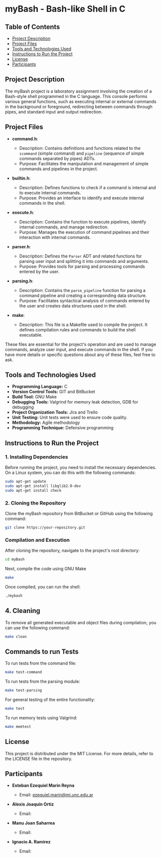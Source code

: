 # myBash - Bash-like Shell in C

## Table of Contents

- [Project Description](#project-description)
- [Project Files](#project-files)
- [Tools and Technologies Used](#tools-and-technologies-used)
- [Instructions to Run the Project](#instructions-to-run-the-project)
- [License](#license)
- [Participants](#participants)

## Project Description

The myBash project is a laboratory assignment involving the creation of a Bash-style shell programmed in the C language. This console performs various general functions, such as executing internal or external commands in the background or foreground, redirecting between commands through pipes, and standard input and output redirection.

## Project Files

- **command.h**:
  - Description: Contains definitions and functions related to the `scommand` (simple command) and `pipeline` (sequence of simple commands separated by pipes) ADTs.
  - Purpose: Facilitates the manipulation and management of simple commands and pipelines in the project.

- **builtin.h**:
  - Description: Defines functions to check if a command is internal and to execute internal commands.
  - Purpose: Provides an interface to identify and execute internal commands in the shell.

- **execute.h**:
  - Description: Contains the function to execute pipelines, identify internal commands, and manage redirection.
  - Purpose: Manages the execution of command pipelines and their interaction with internal commands.

- **parser.h**:
  - Description: Defines the `Parser` ADT and related functions for parsing user input and splitting it into commands and arguments.
  - Purpose: Provides tools for parsing and processing commands entered by the user.

- **parsing.h**:
  - Description: Contains the `parse_pipeline` function for parsing a command pipeline and creating a corresponding data structure.
  - Purpose: Facilitates syntactical analysis of commands entered by the user and creates data structures used in the shell.

- **make**:
  - Description: This file is a Makefile used to compile the project. It defines compilation rules and commands to build the shell executable.

These files are essential for the project's operation and are used to manage commands, analyze user input, and execute commands in the shell. If you have more details or specific questions about any of these files, feel free to ask.

## Tools and Technologies Used

- **Programming Language:** C
- **Version Control Tools:** GIT and BitBucket
- **Build Tool:** GNU Make
- **Debugging Tools:** Valgrind for memory leak detection, GDB for debugging
- **Project Organization Tools:** Jira and Trello
- **Unit Testing:** Unit tests were used to ensure code quality.
- **Methodology:** Agile methodology
- **Programming Technique:** Defensive programming

## Instructions to Run the Project

### 1. Installing Dependencies

Before running the project, you need to install the necessary dependencies. On a Linux system, you can do this with the following commands:

```bash
sudo apt-get update
sudo apt-get install libglib2.0-dev
sudo apt-get install check
```

### 2. Cloning the Repository

Clone the myBash repository from BitBucket or GitHub using the following command:

```bash
git clone https://your-repository.git
```

### Compilation and Execution

After cloning the repository, navigate to the project's root directory:

```bash
cd myBash
```

Next, compile the code using GNU Make
```bash
make
```
Once compiled, you can run the shell:
```bash
./mybash
```

## 4. Cleaning

To remove all generated executable and object files during compilation, you can use the following command:

```bash
make clean
```

## Commands to run Tests
To run tests from the command file:

```bash
make test-command
```

To run tests from the parsing module:

```bash
make test-parsing
```

For general testing of the entire functionality:

```bash
make test
```

To run memory tests using Valgrind:

```bash
make memtest
```

## License

This project is distributed under the MIT License. For more details, refer to the LICENSE file in the repository.

## Participants


- **Esteban Ezequiel Marin Reyna**
  - Email: ezequiel.marin@mi.unc.edu.ar

- **Alexis Joaquin Ortiz**
  - Email: 

- **Manu Joan Saharrea**
  - Email: 

- **Ignacio A. Ramirez**
  - Email: 
